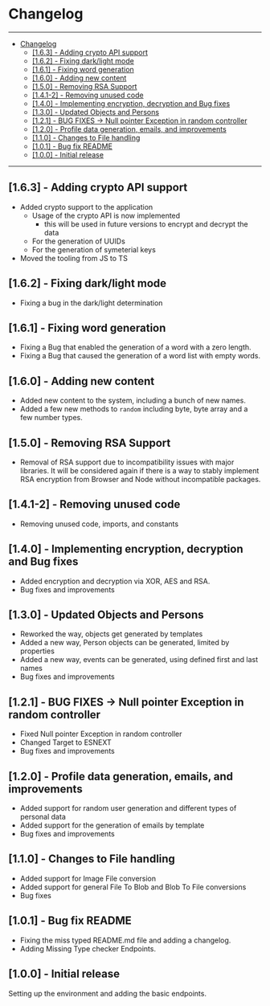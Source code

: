 # Changelog

___

- [Changelog](#changelog)
  - [[1.6.3] - Adding crypto API support](#163---adding-crypto-api-support)
  - [[1.6.2] - Fixing dark/light mode](#162---fixing-darklight-mode)
  - [[1.6.1] - Fixing word generation](#161---fixing-word-generation)
  - [[1.6.0] - Adding new content](#160---adding-new-content)
  - [[1.5.0] - Removing RSA Support](#150---removing-rsa-support)
  - [[1.4.1-2] - Removing unused code](#141-2---removing-unused-code)
  - [[1.4.0] - Implementing encryption, decryption and Bug fixes](#140---implementing-encryption-decryption-and-bug-fixes)
  - [[1.3.0] - Updated Objects and Persons](#130---updated-objects-and-persons)
  - [[1.2.1] - BUG FIXES -> Null pointer Exception in random controller](#121---bug-fixes---null-pointer-exception-in-random-controller)
  - [[1.2.0] - Profile data generation, emails, and improvements](#120---profile-data-generation-emails-and-improvements)
  - [[1.1.0] - Changes to File handling](#110---changes-to-file-handling)
  - [[1.0.1] - Bug fix README](#101---bug-fix-readme)
  - [[1.0.0] - Initial release](#100---initial-release)

___

## [1.6.3] - Adding crypto API support

- Added crypto support to the application
  - Usage of the crypto API is now implemented
    - this will be used in future versions to encrypt and decrypt the data
  - For the generation of UUIDs
  - For the generation of symeterial keys
- Moved the tooling from JS to TS

## [1.6.2] - Fixing dark/light mode

- Fixing a bug in the dark/light determination

## [1.6.1] - Fixing word generation

- Fixing a Bug that enabled the generation of a word with a zero length.
- Fixing a Bug that caused the generation of a word list with empty words.

## [1.6.0] - Adding new content

- Added new content to the system, including a bunch of new names.
- Added a few new methods to ```random``` including byte, byte array and a few number types.

## [1.5.0] - Removing RSA Support

- Removal of RSA support due to incompatibility issues with major libraries. It will be considered again if there is a way to stably implement RSA encryption from Browser and Node without incompatible packages.

## [1.4.1-2] - Removing unused code

- Removing unused code, imports, and constants

## [1.4.0] - Implementing encryption, decryption and Bug fixes

- Added encryption and decryption via XOR, AES and RSA.
- Bug fixes and improvements

## [1.3.0] - Updated Objects and Persons

- Reworked the way, objects get generated by templates
- Added a new way, Person objects can be generated, limited by properties
- Added a new way, events can be generated, using defined first and last names
- Bug fixes and improvements

## [1.2.1] - BUG FIXES -> Null pointer Exception in random controller

- Fixed Null pointer Exception in random controller
- Changed Target to ESNEXT
- Bug fixes and improvements

## [1.2.0] - Profile data generation, emails, and improvements

- Added support for random user generation and different types of personal data
- Added support for the generation of emails by template
- Bug fixes and improvements

## [1.1.0] - Changes to File handling

- Added support for Image File conversion
- Added support for general File To Blob and Blob To File conversions
- Bug fixes

## [1.0.1] - Bug fix README

- Fixing the miss typed README.md file and adding a changelog.
- Adding Missing Type checker Endpoints.

## [1.0.0] - Initial release

Setting up the environment and adding the basic endpoints.
